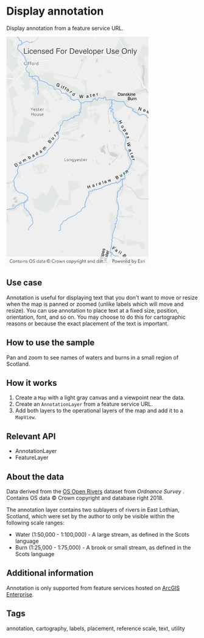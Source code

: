 # Display annotation

Display annotation from a feature service URL.

![Image of display annotation](DisplayAnnotation.jpg)

## Use case

Annotation is useful for displaying text that you don't want to move or resize when the map is panned or zoomed (unlike labels which will move and resize). You can use annotation to place text at a fixed size, position, orientation, font, and so on. You may choose to do this for cartographic reasons or because the exact placement of the text is important.

## How to use the sample 

Pan and zoom to see names of waters and burns in a small region of Scotland.

## How it works

1. Create a `Map` with a light gray canvas and a viewpoint near the data.
2. Create an `AnnotationLayer` from a feature service URL.
3. Add both layers to the operational layers of the map and add it to a `MapView`.

## Relevant API

* AnnotationLayer
* FeatureLayer

## About the data 

Data derived from the [OS Open Rivers](https://www.ordnancesurvey.co.uk/business-government/products/open-map-rivers) dataset from *Ordnance Survey* . Contains OS data &copy; Crown copyright and database right 2018.

The annotation layer contains two sublayers of rivers in East Lothian, Scotland, which were set by the author to only be visible within the following scale ranges:

* Water (1:50,000 - 1:100,000) - A large stream, as defined in the Scots language
* Burn (1:25,000 - 1:75,000) - A brook or small stream, as defined in the Scots language

## Additional information

Annotation is only supported from feature services hosted on [ArcGIS Enterprise](https://enterprise.arcgis.com/en/).

## Tags

annotation, cartography, labels, placement, reference scale, text, utility